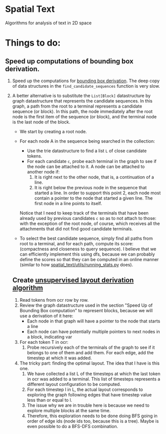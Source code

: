 # Spatial Text
Algorithms for analysis of text in 2D space

# Things to do:
## Speed up computations of bounding box derivation.
1. Speed up the computations for [bounding box derivation](spatial_text/bbox_derivation.py).  The deep copy of data structures in the
`find_candidate_sequences` function is very slow.
2. A better alternative is to substitute the `List[Block]` datastructure by graph datastructure that represents the candidate sequences. In this graph, a path from the root to a terminal represents a candidate sequence (or block). In this path, the node immediately after the root node is the first item of the sequence (or block), and the terminal node is the last node of the block.
    - We start by creating a root node.
    - For each node A in the sequence being searched
    in the collection:
        - Use the trie datastructure to find a list `L` of close candidate tokens.
        - For each candidate `c`, probe each terminal in the graph to see if the node can be attached to it. A node can be attached to another node if:
            1. It is right next to the other node, that is, a continuation of a line.
            2. It is right below the previous node in the sequence that started a line. In order to support this point 2, each node most contain a pointer to the node that started a given line. The first node in a line points to itself.

        Notice that I need to keep track of the terminals that have been already used by previous candidates `c` so as to not attach to those: with the exception of the root node, of course, which receives all the attachments that did not find good candidate terminals.
    - To select the best candidate sequence, simply find all paths from root to a terminal, and for each path, compute its score: (compactness and closeness to query sequence). I believe that we can efficiently implement this using dfs, because we can probably define the scores so that they can be computed in an online manner (similar to how [spatial_text/utils/running_stats.py](spatial_text/utils/running_stats.py) does).

    ## Create [unsupervised layout derivation algorithm](spatial_text/geometric/layout.py)
    1. Read tokens from ocr row by row.
    2. Review the graph datastructure used in the section "Speed Up of Bounding Box computation" to represent blocks, because we will use a derivation of it here:
        - Each node in that graph will have a pointer to the node that starts a line
        - Each node can have potentially multiple pointers to next nodes in a block, indicating var
    3. For each token T in ocr:
        1. Probe recursively each of the terminals of the graph to see if it belongs to one of them and add them. For each edge, add the timestep at which it was added.
    4. The tricky part: finding the optimal layout. The idea that I have is this one.
        1. We have collected a list L of the timesteps at which the last token in ocr was added to a terminal. This list of timesteps represents a different layout configuration to be computed.
        2. For each timestep l in L, the actual layout corresponds to exploring the graph following edges that have timestep value less than or equal to l.
        3. The issue why we are in trouble here is because we need to explore multiple blocks at the same time.
        4. Therefore, this exploration needs to be done doing BFS going in order of edge ids (node ids too, because this is a tree). Maybe is even possible to do a BFS-DFS combination.
